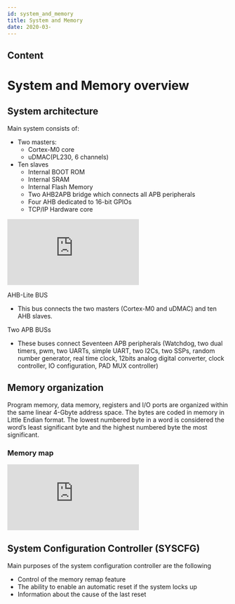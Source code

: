 ```yaml
---
id: system_and_memory
title: System and Memory
date: 2020-03-
---
```


## Content

# System and Memory overview

## System architecture

Main system consists of:

- Two masters:
  - Cortex-M0 core
  - uDMAC(PL230, 6 channels)
- Ten slaves
  - Internal BOOT ROM
  - Internal SRAM
  - Internal Flash Memory
  - Two AHB2APB bridge which connects all APB peripherals
  - Four AHB dedicated to 16-bit GPIOs
  - TCP/IP Hardware core

![](http://wizwiki.net/wiki/lib/exe/fetch.php?media=products:w7500:overview:w7500_system_architecture.png "W7500 System Architecture")

AHB-Lite BUS

- This bus connects the two masters (Cortex-M0 and uDMAC) and ten AHB
  slaves.

Two APB BUSs

- These buses connect Seventeen APB peripherals (Watchdog, two dual
  timers, pwm, two UARTs, simple UART, two I2Cs, two SSPs, random number
  generator, real time clock, 12bits analog digital converter, clock
  controller, IO configuration, PAD MUX controller)

## Memory organization

Program memory, data memory, registers and I/O ports are organized
within the same linear 4-Gbyte address space. The bytes are coded in
memory in Little Endian format. The lowest numbered byte in a word is
considered the word’s least significant byte and the highest numbered
byte the most significant.

### Memory map

![](http://wizwiki.net/wiki/lib/exe/fetch.php?media=products:w7500:overview:w7500_memory_map.png "Figure 2 W7500 Memory map")

## System Configuration Controller (SYSCFG)

Main purposes of the system configuration controller are the following

- Control of the memory remap feature
- The ability to enable an automatic reset if the system locks up
- Information about the cause of the last reset

